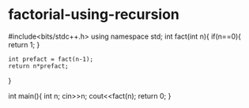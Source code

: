 # factorial-using-recursion
#include<bits/stdc++.h>
using namespace std;
int fact(int n){
	if(n==0){
		return 1;
	}
	
	int prefact = fact(n-1);
	return n*prefact;
}



int  main(){
	int n;
	cin>>n;
	cout<<fact(n);
	return 0;
}
